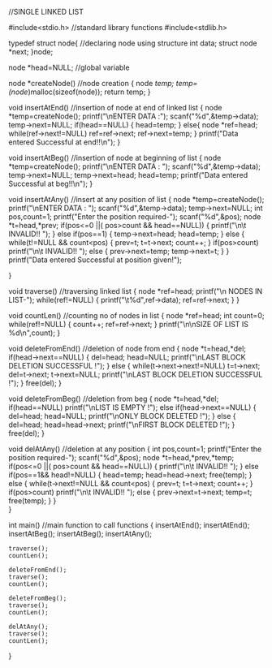 //SINGLE LINKED LIST

#include<stdio.h>     //standard library functions
#include<stdlib.h>

typedef struct node{	//declaring node using structure
	int data;
	struct node *next;
}node;

node *head=NULL;	//global variable


node *createNode()	//node creation
{
	node *temp;
	temp=(node*)malloc(sizeof(node));
	return temp;
}


void insertAtEnd()	//insertion of node at end of linked list
{
	node *temp=createNode();
	printf("\nENTER DATA :");
	scanf("%d",&temp->data);
	temp->next=NULL;
	if(head==NULL)
	{
		head=temp;
	}
	else{
		node *ref=head;
		while(ref->next!=NULL)
			ref=ref->next;
		ref->next=temp;
	}
	printf("Data entered Successful at end!!\n");
}


void insertAtBeg()		//insertion of node at beginning of list
{
	node *temp=createNode();
	printf("\nENTER DATA : ");
	scanf("%d",&temp->data);
	temp->next=NULL;
	temp->next=head;
	head=temp;
	printf("Data entered Successful at beg!!\n");
}


void insertAtAny()  //insert at any position of list
{
	node *temp=createNode();
	printf("\nENTER DATA : ");
	scanf("%d",&temp->data);
	temp->next=NULL;
	int pos,count=1;
	printf("Enter the position required-");
	scanf("%d",&pos);
	node *t=head,*prev;
	if(pos<=0 ||( pos>count && head==NULL))
	{
		printf("\n\t INVALID!! ");
	}
	else if(pos==1)
	{
		temp->next=head;
		head=temp;
	}
	else
	{
		while(t!=NULL && count<pos)
		{
			prev=t;
			t=t->next;
			count++;
		}
		if(pos>count)
			printf("\n\t INVALID!! ");
		else 
		{
			prev->next=temp;
			temp->next=t;
		}
	}
	printf("Data entered Successful at position given!");
	
}


void traverse()		//traversing linked list
{
	node *ref=head;
	printf("\n NODES IN LIST-");
	while(ref!=NULL)
	{
		printf("\t%d",ref->data);
		ref=ref->next;
	}
}


void countLen()		//counting no of nodes in list
{
	node *ref=head;
	int count=0;
	while(ref!=NULL)
	{
		count++;
		ref=ref->next;
	}
	printf("\n\nSIZE OF LIST IS %d\n",count);
}


void deleteFromEnd() 	//deletion of node from end
{
	node *t=head,*del;
	if(head->next==NULL)
	{
		del=head;
		head=NULL;
		printf("\nLAST BLOCK DELETION SUCCESSFUL !");
	}
	else
	{
		while(t->next->next!=NULL)
			t=t->next;
		del=t->next;
		t->next=NULL;
		printf("\nLAST BLOCK DELETION SUCCESSFUL !");
	}
	free(del);
}

void deleteFromBeg()	//deletion from beg
{
	node *t=head,*del;
	if(head==NULL)
		printf("\nLIST IS EMPTY !");
	else if(head->next==NULL)
	{
		del=head;
		head=NULL;
		printf("\nONLY BLOCK DELETED !");
	}
	else
	{
		del=head;
		head=head->next;
		printf("\nFIRST BLOCK DELETED !");
	}
	free(del);
}

void delAtAny()   //deletion at any position
{
	int pos,count=1;
	printf("Enter the position required-");
	scanf("%d",&pos);
	node *t=head,*prev,*temp;
	if(pos<=0 ||( pos>count && head==NULL))
	{
		printf("\n\t INVALID!! ");
	}
	else if(pos==1&& head!=NULL)
	{
		head=temp;
		head=head->next;
		free(temp);
	}
	else
	{
		while(t->next!=NULL && count<pos)
		{
			prev=t;
			t=t->next;
			count++;
		}
		if(pos>count)
			printf("\n\t INVALID!! ");
		else 
		{
			prev->next=t->next;
			temp=t;
			free(temp);
		}
	}	
}



int main()		//main function to call functions
{
	insertAtEnd();
	insertAtEnd();
	insertAtBeg();
	insertAtBeg();
	insertAtAny();

	traverse();
	countLen();
	
	deleteFromEnd();
	traverse();
	countLen();
	
	deleteFromBeg();
	traverse();
	countLen();
	
	delAtAny();
	traverse();
	countLen();
}
